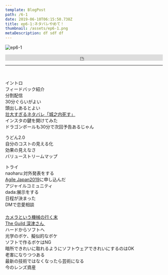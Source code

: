 ```yaml
---  
template: BlogPost  
path: /6-1
date: 2019-06-10T06:15:50.738Z  
title: ep6-1:ネタバレやめて！
thumbnail: /assets/ep6-1.png
metaDescription: df sdf df  
---  
```

![ep6-1](/assets/ep6-1.png)  
<iframe width="100%" height="20" scrolling="no" frameborder="no" allow="autoplay" src="https://w.soundcloud.com/player/?url=https%3A//api.soundcloud.com/tracks/634069665&color=%23ff5500&inverse=false&auto_play=false&show_user=true"></iframe>

</br>


***


</br>

<p>イントロ<br>フィードバック紹介<br>分割配信<br>30分ぐらいがよい<br>頭出しあるとよい<br><a href="https://matome.naver.jp/odai/2142425553034879801" target="_blank" rel="noopener noreferrer">壮大すぎるネタバレ「城之内死す」</a><br>インスタの鍵を開けてみた<br>ドラゴンボールも30分で次回予告あるじゃん</p></p>
<p>うどん2.0<br>自分のコストの見える化<br>効果の見えなさ<br>バリューストリームマップ</p>
<p>トライ<br>naoharu:対外発表をする<br><a rel="noopener noreferrer" href="https://www.agilejapan.org/" target="_blank">Agile Japan2019</a>に申し込んだ<br>アジャイルコミュニティ<br>dada:展示をする<br>日程が決まった<br>DMで恋愛相談<br>　<br><a rel="noopener noreferrer" href="https://note.mu/fladdict/n/nfec0b9e529ca" target="_blank">カメラという機械の行く末</a><br><a rel="noopener noreferrer" href="https://note.mu/fladdict" target="_blank">The Guild 深津さん&nbsp;</a><br>ハードからソフトへ<br>光学のボケ、擬似的なボケ<br>ソフトで作るボケはNG<br>暗所できれいに取れるようにソフトウェアできれいにするのはOK<br>老害になりつつある<br>最新の技術ではなくなったら芸術になる<br>今のレンズ資産</p>